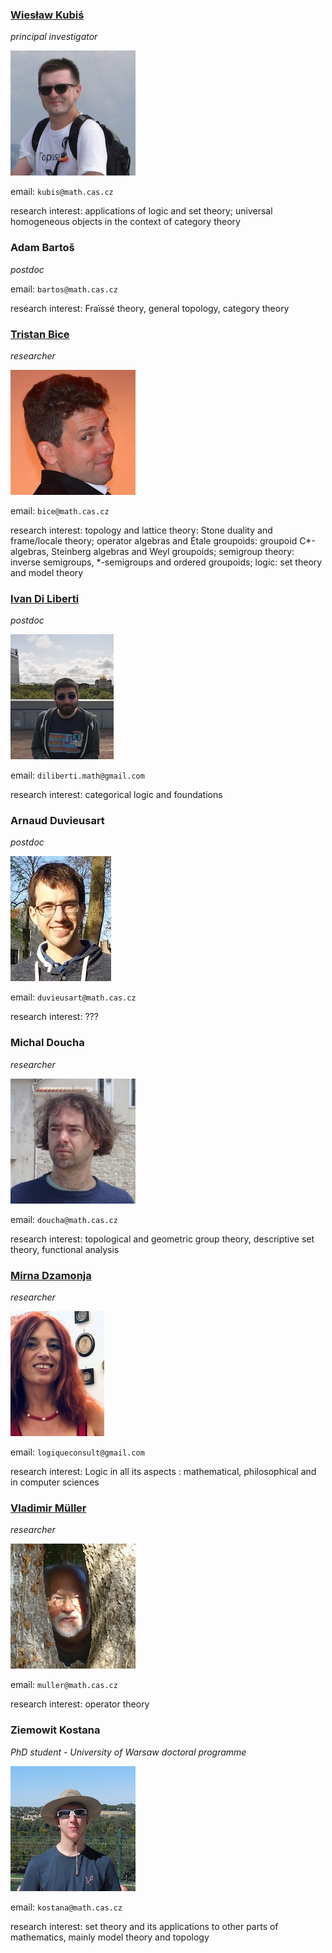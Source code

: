 <style>

</style>

<div class="team">
<div>

### [Wiesław Kubiś](https://users.math.cas.cz/~kubis/)

*principal investigator*

![Wieslaw](fotos/wieslaw-foto.png)

email: `kubis@math.cas.cz`

research interest: applications of logic and set theory; universal homogeneous objects in the context of category theory
</div>

<div>

### Adam Bartoš

*postdoc*

email: `bartos@math.cas.cz`

research interest: Fraïssé theory, general topology, category theory 
</div>

<div> 

### [Tristan Bice](https://sites.google.com/site/tristanbice/)

*researcher*

![Tristan](fotos/bice-foto.png)

email: `bice@math.cas.cz`

research interest: 
topology and lattice theory: Stone duality and frame/locale theory;
operator algebras and Étale groupoids: groupoid C\*-algebras, Steinberg algebras and Weyl groupoids;
semigroup theory: inverse semigroups, \*-semigroups and ordered groupoids;
logic: set theory and model theory
</div>

<div>

### [Ivan Di Liberti](https://diliberti.github.io)
*postdoc*

![Ivan](fotos/Ivan-foto.png)

email: `diliberti.math@gmail.com`

research interest: categorical logic and foundations
</div>

<div>

### Arnaud Duvieusart
*postdoc*

![Arnaud](fotos/Arnaud-foto.png)

email: `duvieusart@math.cas.cz`

research interest: ???
</div>

<div> 

### Michal Doucha
*researcher*

![doucha](fotos/doucha-foto.png)

email: `doucha@math.cas.cz`

research interest: topological and geometric group theory, descriptive set theory, functional analysis
</div>


<div> 

### [Mirna Dzamonja](https://www.logiqueconsult.eu)

*researcher*

![Mirna](fotos/Mirna-foto.png)

email: `logiqueconsult@gmail.com`

research interest: 
Logic in all its aspects : mathematical, philosophical and in computer sciences
</div>

<div> 

### [Vladimir Müller](http://www.math.cas.cz/homepage/main_page.php?id_membre=21)
*researcher*

![Muller](fotos/muler-foto.png)

email: `muller@math.cas.cz`

research interest: operator theory
</div>

<div> 

### Ziemowit Kostana
*PhD student - University of Warsaw doctoral programme*

![Kostana](fotos/kostana-foto.png)

email: `kostana@math.cas.cz`

research interest: set theory and its applications to other parts of mathematics, mainly model theory and topology
</div>
</div>
